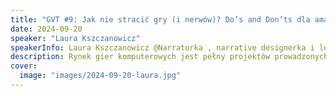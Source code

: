 ```yaml
---
title: "GVT #9: Jak nie stracić gry (i nerwów)? Do’s and Don’ts dla amatorskich twórców gier (i nie tylko)"
date: 2024-09-20
speaker: "Laura Kszczanowicz"
speakerInfo: Laura Kszczanowicz @Narratorka , narrative designerka i lead writerka w Intermarum – prawdziwy wulkan kreatywności.
description: Rynek gier komputerowych jest pełny projektów prowadzonych bez finansowania z zewnątrz. Możecie nie wiedzieć, że wiele z amatorskich projektów upada i ląduje na dnie szuflady twórcy. Dlaczego? Na to pytanie postara się Wam odpowiedzieć, przywołując swoje najświeższe doświadczenia z projektów niekomercyjnych. Wspólnie przedyskutujemy do's and don'ts, dzięki którym łatwiej jest stworzyć grę komputerową lub mobilną, nawet przy ograniczonych zasobach i niewielkim doświadczeniu.
cover:
  image: "images/2024-09-20-laura.jpg"
---
```


